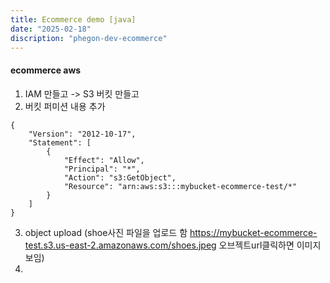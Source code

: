 ```yaml
---
title: Ecommerce demo [java]
date: "2025-02-18"
discription: "phegon-dev-ecommerce"
---
```


#### ecommerce aws

1. IAM 만들고 -> S3 버킷 만들고
2. 버킷 퍼미션 내용 추가

```
{
    "Version": "2012-10-17",
    "Statement": [
        {
            "Effect": "Allow",
            "Principal": "*",
            "Action": "s3:GetObject",
            "Resource": "arn:aws:s3:::mybucket-ecommerce-test/*"
        }
    ]
}
```

3. object upload (shoe사진 파일을 업로드 함 https://mybucket-ecommerce-test.s3.us-east-2.amazonaws.com/shoes.jpeg 오브젝트url클릭하면 이미지 보임)
4.
